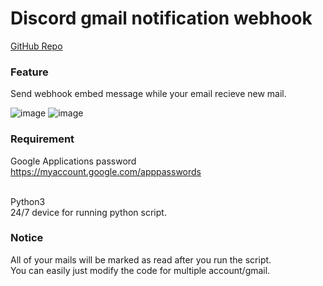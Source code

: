 # Discord gmail notification webhook

[GitHub Repo](https://github.com/NaoCoding/discord-gmail_notification)

### Feature

Send webhook embed message while your email recieve new mail. <br>

![image](https://github.com/NaoCoding/discord-gmail_notification/assets/86964895/23d1a836-54a5-4e1b-a799-c3f844b27b38)
![image](https://github.com/NaoCoding/discord-gmail_notification/assets/86964895/2be3bac7-ee7f-4fa2-a921-7e2f400e058d)

### Requirement

Google Applications password<br>
https://myaccount.google.com/apppasswords <br> <br>

Python3 <br>
24/7 device for running python script.

### Notice

All of your mails will be marked as read after you run the script. <br>
You can easily just modify the code for multiple account/gmail.

